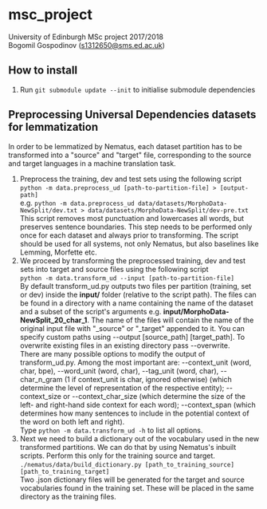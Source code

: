 # msc_project
University of Edinburgh MSc project 2017/2018\
Bogomil Gospodinov (s1312650@sms.ed.ac.uk)

## How to install
1. Run `git submodule update --init` to initialise submodule dependencies

## Preprocessing Universal Dependencies datasets for lemmatization
In order to be lemmatized by Nematus, each dataset partition has to be transformed into a "source" and "target" file, corresponding to the source and target languages in a machine translation task.
 1. Preprocess the training, dev and test sets using the following script\
	  `python -m data.preprocess_ud [path-to-partition-file] > [output-path]`\
	  e.g. `python -m data.preprocess_ud data/datasets/MorphoData-NewSplit/dev.txt > data/datasets/MorphoData-NewSplit/dev-pre.txt`\
	  This script removes most punctuation and lowercases all words, but preserves sentence boundaries. This step needs to be performed only once for each dataset and always prior to transforming. The script should be used for all systems, not only Nematus, but also baselines like Lemming, Morfette etc.
 1. We proceed by transforming the preprocessed training, dev and test sets into target and source files using the following script\
	`python -m data.transform_ud --input [path-to-partition-file]`\
	By default transform_ud.py outputs two files per partition (training, set or dev) inside the **input/** folder (relative to the script path). The files can be found in a directory with a name containing the name of the dataset and a subset of the script's arguments e.g. **input/MorphoData-NewSplit_20_char_1**. The name of the files will contain the name of the original input file with "_source" or "_target" appended to it. You can specify custom paths using --output [source_path] [target_path]. To overwrite existing files in an existing directory pass --overwrite.\
There are many possible options to modify the output of transform_ud.py. Among the most important are: --context_unit (word, char, bpe), --word_unit (word, char), --tag_unit (word, char), --char_n_gram (1 if context_unit is char, ignored otherwise) (which determine the level of representation of the respective entity); --context_size or --context_char_size (which determine the size of the left- and right-hand side context for each word); --context_span (which determines how many sentences to include in the potential context of the word on both left and right).\
Type `python -m data.transform_ud -h` to list all options.
 1. Next we need to build a dictionary out of the vocabulary used in the new transformed partitions. We can do that by using Nematus's inbuilt scripts. Perform this only for the training source and target.\
 `./nematus/data/build_dictionary.py [path_to_training_source] [path_to_training_target]`\
 Two .json dictionary files will be generated for the target and source vocabularies found in the training set. These will be placed in the same directory as the training files.
 